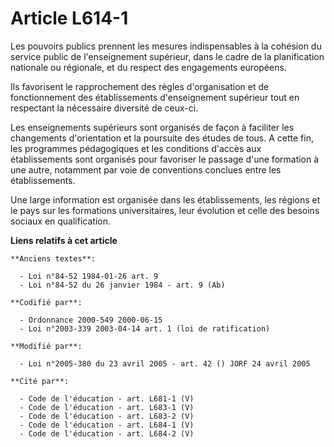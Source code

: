 # Article L614-1

Les pouvoirs publics prennent les mesures indispensables à la cohésion du service public de l'enseignement supérieur, dans le
cadre de la planification nationale ou régionale, et du respect des engagements européens.

Ils favorisent le rapprochement des règles d'organisation et de fonctionnement des établissements d'enseignement supérieur
tout en respectant la nécessaire diversité de ceux-ci.

Les enseignements supérieurs sont organisés de façon à faciliter les changements d'orientation et la poursuite des études de
tous. A cette fin, les programmes pédagogiques et les conditions d'accès aux établissements sont organisés pour favoriser le
passage d'une formation à une autre, notamment par voie de conventions conclues entre les établissements.

Une large information est organisée dans les établissements, les régions et le pays sur les formations universitaires, leur
évolution et celle des besoins sociaux en qualification.

**Liens relatifs à cet article**

	**Anciens textes**:

	  - Loi n°84-52 1984-01-26 art. 9
	  - Loi n°84-52 du 26 janvier 1984 - art. 9 (Ab)

	**Codifié par**:

	  - Ordonnance 2000-549 2000-06-15
	  - Loi n°2003-339 2003-04-14 art. 1 (loi de ratification)

	**Modifié par**:

	  - Loi n°2005-380 du 23 avril 2005 - art. 42 () JORF 24 avril 2005

	**Cité par**:

	  - Code de l'éducation - art. L681-1 (V)
	  - Code de l'éducation - art. L683-1 (V)
	  - Code de l'éducation - art. L683-2 (V)
	  - Code de l'éducation - art. L684-1 (V)
	  - Code de l'éducation - art. L684-2 (V)
